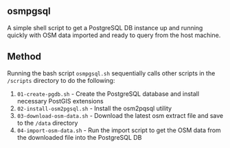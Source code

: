 ## osmpgsql

A simple shell script to get a PostgreSQL DB instance up and running quickly with OSM data
imported and ready to query from the host machine.

## Method
Running the bash script `osmpgsql.sh` sequentially calls other scripts in the `/scripts` directory to do the following:


1. `01-create-pgdb.sh` - Create the PostgreSQL database and install necessary PostGIS extensions
2. `02-install-osm2pgsql.sh` - Install the osm2pqsql utility
3. `03-download-osm-data.sh` - Download the latest osm extract file and save to the `/data` directory
4. `04-import-osm-data.sh` - Run the import script to get the OSM data from the downloaded file into the PostgreSQL DB
 



